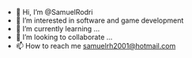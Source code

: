 - 👋 Hi, I’m @SamuelRodri
- 👀 I’m interested in software and game development
- 🌱 I’m currently learning ...
- 💞️ I’m looking to collaborate ...
- 📫 How to reach me samuelrh2001@hotmail.com

<!---
SamuelRodri/SamuelRodri is a ✨ special ✨ repository because its `README.md` (this file) appears on your GitHub profile.
You can click the Preview link to take a look at your changes.
--->
